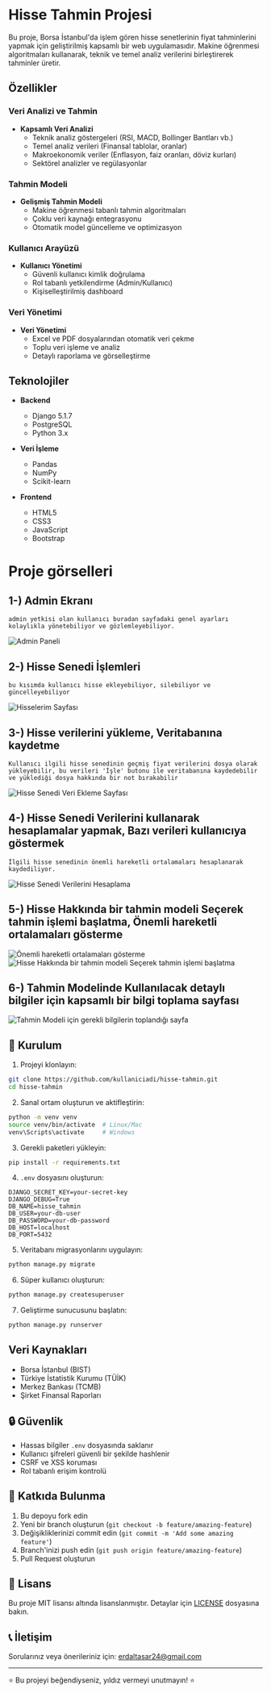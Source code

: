# Hisse Tahmin Projesi 


Bu proje, Borsa İstanbul'da işlem gören hisse senetlerinin fiyat tahminlerini yapmak için geliştirilmiş kapsamlı bir web uygulamasıdır. Makine öğrenmesi algoritmaları kullanarak, teknik ve temel analiz verilerini birleştirerek tahminler üretir.

##  Özellikler

###  Veri Analizi ve Tahmin


- **Kapsamlı Veri Analizi**
  - Teknik analiz göstergeleri (RSI, MACD, Bollinger Bantları vb.)
  - Temel analiz verileri (Finansal tablolar, oranlar)
  - Makroekonomik veriler (Enflasyon, faiz oranları, döviz kurları)
  - Sektörel analizler ve regülasyonlar

###  Tahmin Modeli


- **Gelişmiş Tahmin Modeli**
  - Makine öğrenmesi tabanlı tahmin algoritmaları
  - Çoklu veri kaynağı entegrasyonu
  - Otomatik model güncelleme ve optimizasyon

###  Kullanıcı Arayüzü


- **Kullanıcı Yönetimi**
  - Güvenli kullanıcı kimlik doğrulama
  - Rol tabanlı yetkilendirme (Admin/Kullanıcı)
  - Kişiselleştirilmiş dashboard

###  Veri Yönetimi


- **Veri Yönetimi**
  - Excel ve PDF dosyalarından otomatik veri çekme
  - Toplu veri işleme ve analiz
  - Detaylı raporlama ve görselleştirme

##  Teknolojiler



- **Backend**
  - Django 5.1.7
  - PostgreSQL
  - Python 3.x

- **Veri İşleme**
  - Pandas
  - NumPy
  - Scikit-learn

- **Frontend**
  - HTML5
  - CSS3
  - JavaScript
  - Bootstrap
 
# Proje görselleri
## 1-) Admin Ekranı
    admin yetkisi olan kullanıcı buradan sayfadaki genel ayarları kolaylıkla yönetebiliyor ve gözlemleyebiliyor.    
![Admin Paneli](docs/1.png)
   
## 2-) Hisse Senedi İşlemleri
    bu kısımda kullanıcı hisse ekleyebiliyor, silebiliyor ve güncelleyebiliyor
  ![Hisselerim Sayfası](docs/2.png)

## 3-) Hisse verilerini yükleme, Veritabanına kaydetme
    Kullanıcı ilgili hisse senedinin geçmiş fiyat verilerini dosya olarak yükleyebilir, bu verileri 'İşle' butonu ile veritabanına kaydedebilir ve yüklediği dosya hakkında bir not bırakabilir
  ![Hisse Senedi Veri Ekleme Sayfası](docs/3.png)
  
## 4-) Hisse Senedi Verilerini kullanarak hesaplamalar yapmak, Bazı verileri kullanıcıya göstermek
    İlgili hisse senedinin önemli hareketli ortalamaları hesaplanarak kaydediliyor.
  ![Hisse Senedi Verilerini Hesaplama](docs/4.png)

## 5-) Hisse Hakkında bir tahmin modeli Seçerek tahmin işlemi başlatma, Önemli hareketli ortalamaları gösterme
  ![ Önemli hareketli ortalamaları gösterme](docs/5.png)
  ![Hisse Hakkında bir tahmin modeli Seçerek tahmin işlemi başlatma](docs/6.png)

## 6-) Tahmin Modelinde Kullanılacak detaylı bilgiler için kapsamlı bir bilgi toplama sayfası
  ![Tahmin Modeli için gerekli bilgilerin toplandığı sayfa](docs/7.png)

## 🚀 Kurulum



1. Projeyi klonlayın:
```bash
git clone https://github.com/kullaniciadi/hisse-tahmin.git
cd hisse-tahmin
```

2. Sanal ortam oluşturun ve aktifleştirin:
```bash
python -m venv venv
source venv/bin/activate  # Linux/Mac
venv\Scripts\activate     # Windows
```

3. Gerekli paketleri yükleyin:
```bash
pip install -r requirements.txt
```

4. `.env` dosyasını oluşturun:
```env
DJANGO_SECRET_KEY=your-secret-key
DJANGO_DEBUG=True
DB_NAME=hisse_tahmin
DB_USER=your-db-user
DB_PASSWORD=your-db-password
DB_HOST=localhost
DB_PORT=5432
```

5. Veritabanı migrasyonlarını uygulayın:
```bash
python manage.py migrate
```

6. Süper kullanıcı oluşturun:
```bash
python manage.py createsuperuser
```

7. Geliştirme sunucusunu başlatın:
```bash
python manage.py runserver
```

##  Veri Kaynakları



- Borsa İstanbul (BIST)
- Türkiye İstatistik Kurumu (TÜİK)
- Merkez Bankası (TCMB)
- Şirket Finansal Raporları

## 🔒 Güvenlik



- Hassas bilgiler `.env` dosyasında saklanır
- Kullanıcı şifreleri güvenli bir şekilde hashlenir
- CSRF ve XSS koruması
- Rol tabanlı erişim kontrolü

## 🤝 Katkıda Bulunma


1. Bu depoyu fork edin
2. Yeni bir branch oluşturun (`git checkout -b feature/amazing-feature`)
3. Değişikliklerinizi commit edin (`git commit -m 'Add some amazing feature'`)
4. Branch'inizi push edin (`git push origin feature/amazing-feature`)
5. Pull Request oluşturun

## 📝 Lisans

Bu proje MIT lisansı altında lisanslanmıştır. Detaylar için [LICENSE](LICENSE) dosyasına bakın.

## 📞 İletişim

Sorularınız veya önerileriniz için: [erdaltasar24@gmail.com](mailto:erdaltasar24@gmail.com)

---

⭐ Bu projeyi beğendiyseniz, yıldız vermeyi unutmayın! ⭐
